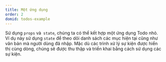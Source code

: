 ```yaml
---
title: Một ứng dụng
order: 2
domid: todos-example
---
```


Sử dụng `props` và` state`, chúng ta có thể kết hợp một ứng dụng Todo nhỏ. Ví dụ này sử dụng `state` để theo dõi danh sách các mục hiện tại cũng như văn bản mà người dùng đã nhập. Mặc dù các trình xử lý sự kiện được hiển thị cùng dòng, chúng sẽ được thu thập và triển khai bằng cách sử dụng các sự kiện.